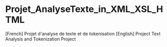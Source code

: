 # Projet_AnalyseTexte_in_XML_XSL_HTML
[French] Projet d'analyse de texte et de tokenisation [English] Project Text Analysis and Tokenization Project
